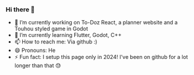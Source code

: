 ### Hi there 👋

- 🔭 I’m currently working on To-Doz React, a planner website and a Touhou styled game in Godot
- 🌱 I’m currently learning Flutter, Godot, C++
- 📫 How to reach me: Via github :)
- 😄 Pronouns: He
- ⚡ Fun fact: I setup this page only in 2024! I've been on github for a lot longer than that 😓
